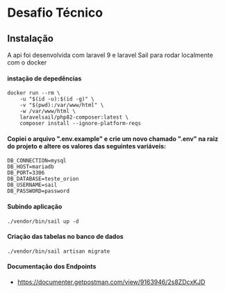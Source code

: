 # Desafio Técnico

## Instalação

A api foi desenvolvida com laravel 9 e laravel Sail para rodar localmente com o docker

#### instação de depedências
```
docker run --rm \
    -u "$(id -u):$(id -g)" \
    -v "$(pwd):/var/www/html" \
    -w /var/www/html \
    laravelsail/php82-composer:latest \
    composer install --ignore-platform-reqs
```
#### Copiei o arquivo ".env.example" e crie um novo chamado ".env" na raiz do projeto e altere os valores das seguintes variáveis:
```
DB_CONNECTION=mysql
DB_HOST=mariadb
DB_PORT=3306
DB_DATABASE=teste_orion
DB_USERNAME=sail
DB_PASSWORD=password
```

#### Subindo aplicação
```
./vendor/bin/sail up -d
```

#### Criação das tabelas no banco de dados
```
./vendor/bin/sail artisan migrate
```

#### Documentação dos Endpoints
- https://documenter.getpostman.com/view/9163946/2s8ZDcxKJD
